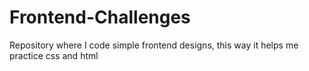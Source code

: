 # Frontend-Challenges
Repository where I code simple frontend designs, this way it helps me practice css and html
